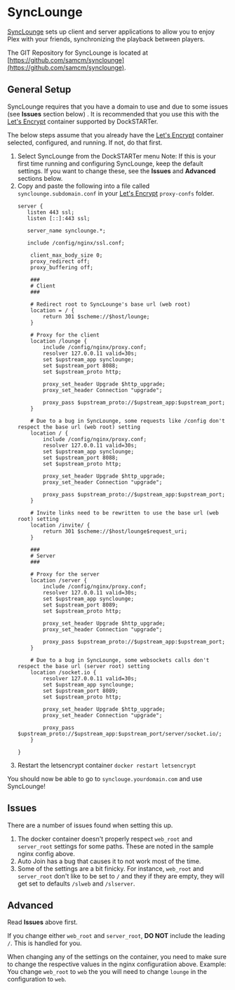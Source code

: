 # SyncLounge

[SyncLounge](https://synclounge.tv/) sets up client and server applications to allow you to enjoy Plex with your friends, synchronizing the playback between players.

The GIT Repository for SyncLounge is located at [https://github.com/samcm/synclounge](https://github.com/samcm/synclounge).

## General Setup

SyncLounge requires that you have a domain to use and due to some issues (see **Issues** section below) . It is recommended that you use this with the [Let's Encrypt](https://dockstarter.com/apps/letsencrypt/) container supported by DockSTARTer.

The below steps assume that you already have the [Let's Encrypt](https://dockstarter.com/apps/letsencrypt/) container selected, configured, and running. If not, do that first.

1. Select SyncLounge from the DockSTARTer menu
    Note: If this is your first time running and configuring SyncLounge, keep the default settings. If you want to change these, see the **Issues** and **Advanced** sections below.
2. Copy and paste the following into a file called `synclounge.subdomain.conf` in your [Let's Encrypt](https://dockstarter.com/apps/letsencrypt/) `proxy-confs` folder.
    ```nginx
    server {
       listen 443 ssl;
       listen [::]:443 ssl;

       server_name synclounge.*;

       include /config/nginx/ssl.conf;

        client_max_body_size 0;
        proxy_redirect off;
        proxy_buffering off;

        ###
        # Client
        ###

        # Redirect root to SyncLounge's base url (web root)
        location = / {
            return 301 $scheme://$host/lounge;
        }

        # Proxy for the client
        location /lounge {
            include /config/nginx/proxy.conf;
            resolver 127.0.0.11 valid=30s;
            set $upstream_app synclounge;
            set $upstream_port 8088;
            set $upstream_proto http;

            proxy_set_header Upgrade $http_upgrade;
            proxy_set_header Connection "upgrade";

            proxy_pass $upstream_proto://$upstream_app:$upstream_port;
        }

        # Due to a bug in SyncLounge, some requests like /config don't respect the base url (web root) setting
        location / {
            include /config/nginx/proxy.conf;
            resolver 127.0.0.11 valid=30s;
            set $upstream_app synclounge;
            set $upstream_port 8088;
            set $upstream_proto http;

            proxy_set_header Upgrade $http_upgrade;
            proxy_set_header Connection "upgrade";

            proxy_pass $upstream_proto://$upstream_app:$upstream_port;
        }

        # Invite links need to be rewritten to use the base url (web root) setting
        location /invite/ {
            return 301 $scheme://$host/lounge$request_uri;
        }

        ###
        # Server
        ###

        # Proxy for the server
        location /server {
            include /config/nginx/proxy.conf;
            resolver 127.0.0.11 valid=30s;
            set $upstream_app synclounge;
            set $upstream_port 8089;
            set $upstream_proto http;

            proxy_set_header Upgrade $http_upgrade;
            proxy_set_header Connection "upgrade";

            proxy_pass $upstream_proto://$upstream_app:$upstream_port;
        }

        # Due to a bug in SyncLounge, some websockets calls don't respect the base url (server root) setting
        location /socket.io {
            resolver 127.0.0.11 valid=30s;
            set $upstream_app synclounge;
            set $upstream_port 8089;
            set $upstream_proto http;

            proxy_set_header Upgrade $http_upgrade;
            proxy_set_header Connection "upgrade";

            proxy_pass $upstream_proto://$upstream_app:$upstream_port/server/socket.io/;
        }

    }
    ```
1. Restart the letsencrypt container
   `docker restart letsencrypt`

You should now be able to go to `synclouge.yourdomain.com` and use SyncLounge!

## Issues

There are a number of issues found when setting this up.
1. The docker container doesn't properly respect `web_root` and `server_root` settings for some paths. These are noted in the sample nginx config above.
2. Auto Join has a bug that causes it to not work most of the time.
3. Some of the settings are a bit finicky. For instance, `web_root` and `server_root` don't like to be set to `/` and they if they are empty, they will get set to defaults `/slweb` and `/slserver`.

## Advanced

Read **Issues** above first.

If you change either `web_root` and `server_root`, **DO NOT** include the leading `/`. This is handled for you.

When changing any of the settings on the container, you need to make sure to change the respective values in the nginx configuratiion above. Example: You change `web_root` to `web` the you will need to change `lounge` in the configuration to `web`.